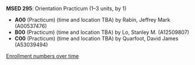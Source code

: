 **MSED 295**: Orientation Practicum (1–3 units, by 1)

- **A00** (Practicum) (time and location TBA) by Rabin, Jeffrey Mark (A00537476)
- **B00** (Practicum) (time and location TBA) by Lo, Stanley M. (A12509807)
- **C00** (Practicum) (time and location TBA) by Quarfoot, David James (A53039494)

[Enrollment numbers over time](./MSED295.tsv)
